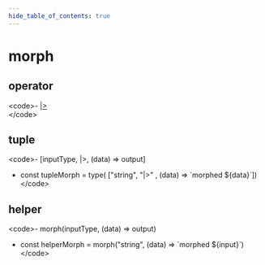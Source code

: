 ```yaml
---
hide_table_of_contents: true
---
```


# morph

## operator

&lt;code&gt;- [&vert;&gt;](./morph.md)  
&lt;/code&gt;

## tuple

&lt;code&gt;- [inputType, &vert;&gt;, (data) =&gt; output] <br/>

-   const tupleMorph = type( ["string", "&vert;&gt;" , (data) =&gt; \`morphed ${data}\`])<br/>
    &lt;/code&gt;

## helper

&lt;code&gt;- morph(inputType, (data) =&gt; output) <br/>

-   const helperMorph = morph("string", (data) =&gt; \`morphed ${input}\`)<br/>
    &lt;/code&gt;

